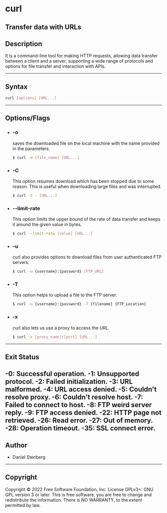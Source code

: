 # curl
Transfer data with URLs
---


## Description
It is a command-line tool for making HTTP requests, allowing data transfer between a client and a server, 
supporting a wide range of protocols and options for file transfer and interaction with APIs.

---


## Syntax

```bash
curl [options] [URL...]
```   
---


## Options/Flags
- ###  -o
    saves the downloaded file on the local machine with the name provided in the parameters. 
    ```bash
    $ curl -o [file_name] [URL...]
    ```
- ###  -C
   This option resumes download which has been stopped due to some reason. This is useful when downloading large files and was interrupted.
    ```bash
    $ curl -C - [URL...]
    ```
- ###  --limit-rate
    This option limits the upper bound of the rate of data transfer and keeps it around the given value in bytes. 
    ```bash
    $ curl --limit-rate [value] [URL...]
    ```
- ###  -u
     curl also provides options to download files from user authenticated FTP servers. 
    ```bash
    $ curl -u {username}:{password} [FTP_URL]
    ```
- ###  -T
     This option helps to upload a file to the FTP server. 
    ```bash
    $ curl -u {username}:{password} -T {filename} {FTP_Location}
    ```
- ###  -x
    curl also lets us use a proxy to access the URL. 
    ```bash
    $ curl -x [proxy_name]:[port] [URL...]
    ```

---


## Exit Status
-**0**: Successful operation.
-**1**: Unsupported protocol.
-**2**: Failed initialization.
-**3**: URL malformed.
-**4**: URL access denied.
-**5**: Couldn't resolve proxy.
-**6**: Couldn't resolve host.
-**7**: Failed to connect to host.
-**8**: FTP weird server reply.
-**9**: FTP access denied.
-**22**: HTTP page not retrieved.
-**26**: Read error.
-**27**: Out of memory.
-**28**: Operation timeout.
-**35**: SSL connect error.
---


## Author
- Daniel Stenberg
---


## Copyright
Copyright © 2022 Free Software Foundation, Inc. License GPLv3+: GNU GPL version 3 or later.
This is free software, you are free to change and redistribute the information. There is NO WARRANTY, to the extent permitted by law.